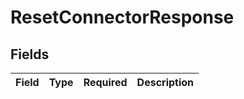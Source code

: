 # ResetConnectorResponse


## Fields

| Field       | Type        | Required    | Description |
| ----------- | ----------- | ----------- | ----------- |
